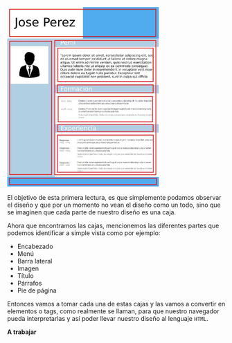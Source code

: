 <div class="text-align:center; vertical-align:middle; float:left;">
  <img src="https://raw.githubusercontent.com/smartedu-mumuki/mumuki-guia-html-estructura/master/images/CV-parts_1524525857647.jpg" alt="CV-parts_1524525857647.jpg" width="350px" height="auto">
</div>

El objetivo de esta primera lectura, es que simplemente podamos observar el diseño y que por un momento no vean el diseño como un todo, sino que se imaginen que cada parte de nuestro diseño es una caja.

Ahora que encontramos las cajas, mencionemos las diferentes partes que podemos identificar a simple vista como por ejemplo:

  * Encabezado
  * Menú
  * Barra lateral
  * Imagen
  * Título
  * Párrafos
  * Pie de página
  
Entonces vamos a tomar cada una de estas cajas y las vamos a convertir en elementos o tags, como realmente se llaman, para que nuestro navegador pueda interpretarlas y así poder llevar nuestro diseño al lenguaje `HTML`.

**A trabajar**